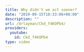 ```yaml
---
title: Why didn't we act sooner?
date: "2019-09-15T10:33:06+08:00"
description: ""
url: /drlayman/Ckd_f4KOPb4/
providers:
  youtube:
    id: Ckd_f4KOPb4
type: video
---
```

